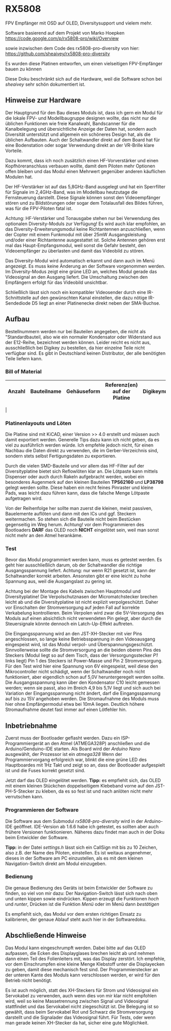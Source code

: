 # RX5808
FPV Empfänger mit OSD auf OLED, Diversitysupport und vielem mehr.

Software basierend auf dem Projekt von Marko Hoepken
https://code.google.com/p/rx5808-pro/wiki/Overview

sowie inzwischen dem Code des rx5808-pro-diversity von hier:
https://github.com/sheaivey/rx5808-pro-diversity

Es wurden diese Platinen entworfen, um einen vielseitigen FPV-Empfänger bauen zu können

Diese Doku beschränkt sich auf die Hardware, weil die Software schon bei *sheaivey* sehr schön dokumentiert ist.

## Hinweise zur Hardware

Der Hauptgrund für den Bau dieses Moduls ist, dass ich gern ein Modul für die lokale FPV- und Modellbaugruppe designen wollte, das nicht nur die üblichen Funktionen wie freie Kanalwahl, Bandscanner für die Kanalbelegung und übersichtliche Anzeige der Daten hat, sondern auch Diversität unterstützt und allgemein ein schöneres Design hat, als die üblichen Aufbauten. Auch der Schaltwandler direkt auf dem Board hat für eine Bodenstation oder sogar Verwendung direkt an der VR-Brille klare Vorteile.

Dazu kommt, dass ich noch zusätzlich einen HF-Vorverstärker und einen Kopfhöreranschluss verbauen wollte, damit dem Piloten mehr Optionen offen bleiben und das Modul einen Mehrwert gegenüber anderen käuflichen Modulen hat.

Der HF-Verstärker ist auf das 5,8GHz-Band ausgelegt und hat ein Sperrfilter für Signale im 2,4GHz-Band, was im Modellbau heutzutage die Fernsteuerung darstellt. Diese Signale können sonst den Videoempfänger stören und zu Bildstörungen oder sogar dem Totalausfall des Bildes führen, was für die FPV-Piloten fatal ist.

Achtung: HF-Verstärker und Tonausgabe stehen nur bei Verwendung des optionalen Diversity-Moduls zur Verfügung! Es wird auch klar empfohlen, an das Diversity-Erweiterungsmodul keine Richtantennen anzuschließen, wenn der Copter mit einem Funkmodul mit über 25mW Ausgangsleistung und/oder einer Richtantenne ausgestattet ist. Solche Antennen gehören erst mal das Haupt-Empfangsmodul, weil sonst die Gefahr besteht, den Videoempfänger zu überlasten und damit das Videobild zu stören.

Das Diversity-Modul wird automatisch erkannt und dann auch im Menü angezeigt. Es muss keine Änderung an der Software vorgenommen werden. Im Diversity-Modus zeigt eine grüne LED an, welches Modul gerade das Videosignal an den Ausgang liefert. Die Umschaltung zwischen den Empfängern erfolgt für das Videobild unsichtbar.

Schließlich lässt sich noch ein kompatibler Videosender durch eine IR-Schnittstelle auf den gewünschten Kanal einstellen, die dazu nötige IR-Sendediode D5 liegt an einer Platinenecke direkt neben der SMA-Buchse.

## Aufbau
Bestellnummern werden nur bei Bauteilen angegeben, die nicht als "Standardbauteil, also wie ein normaler Kondensator oder Widerstand aus der E12-Reihe, bezeichnet werden können. Leider reicht es nicht aus, ausschließlich bei Digikey zu bestellen, da hier einzelne Teile nicht verfügbar sind. Es gibt in Deutschland keinen Distributor, der alle benötigten Teile liefern kann.

### Bill of Material
| Anzahl | Bauteilname | Gehäuseform | Referenz(en) auf der Platine | Digikeynummer |
| ------ | ----------- | ----------- | ---------------------------- | ------------- |
|

### Platinenlayouts und Löten
Die Platine sind mit KiCAD, einer Version >> 4.0 erstellt und müssen auch damit exportiert werden. Generelle Tips dazu kann ich nicht geben, da es viel zu ausführlich werden würde. Ich empfehle jedoch nicht, für einen Nachbau die Daten direkt zu verwenden, die im Gerber-Verzeichnis sind, sondern stets selbst Fertigungsdaten zu exportieren.

Durch die vielen SMD-Bauteile und vor allem das HF-Filter auf der Diversityplatine bietet sich Reflowlöten klar an. Die Lötpaste kann mittels Dispenser oder auch durch Rakeln aufgebracht werden, wobei ein besonderes Augenmerk auf den kleinen Bauteilen **TPS62160** und **LP38798** gelegt werden sollte. Diese haben ein recht feines Pinraster und kleine Pads, was leicht dazu führen kann, dass die falsche Menge Lötpaste aufgetragen wird.

Von der Reihenfolge her sollte man zuerst die kleinen, meist passiven, Bauelemente auflöten und dann mit den ICs und ggf. Steckern weitermachen. So stehen sich die Bauteile nicht beim Bestücken gegenseitig im Weg herum. Achtung! vor dem Programmieren des Bootloaders **DARF** das OLED noch **NICHT** eingelötet sein, weil man sonst nicht mehr an den Atmel herankäme.

### Test
Bevor das Modul programmiert werden kann, muss es getestet werden. Es geht hier ausschließlich darum, ob der Schaltwandler die richtige Ausgangsspannung liefert. Achtung: nur wenn R21 gesetzt ist, kann der Schaltwandler korrekt arbeiten. Ansonsten gibt er eine leicht zu hohe Spannung aus, weil die Ausgangslast zu gering ist.

Achtung bei der Montage des Kabels zwischen Hauptmodul und Diversityplatine! Die Verpolschutznasen der Micromatchstecker brechen leicht ab und die Diversityplatine ist nicht explizit verpolgeschützt. Daher vor Einschalten der Stromversorgung auf jeden Fall auf korrekte Verkabelung kontrollieren. Beim Verpolen wird zwar die 5V-Versorgung des Moduls auf einen absichtlich nicht verwendeten Pin gelegt, aber durch die Steuersignale könnte dennoch ein Latch-Up-Effekt auftreten.

Die Eingangsspannung wird an den JST-XH-Stecker mit vier Pins angeschlossen, so lange keine Betriebsspannung in den Videoausgang eingespeist wird, ist das Modul verpol- und Überspannungsgeschützt. Sinnvollerweise sollte die Stromversorgung an die beiden oberen Pins des Steckers (Modul liegt so auf dem Tisch, dass der Versorgungsstecker *P1* links liegt) Pin 1 des Steckers ist Power-Masse und Pin 2 Stromversorgung. Für den Test wird hier eine Spannung von 6V eingespeist, weil diese den Mikrocontroller nicht schädigt, wenn der Schaltwandler noch nicht funktioniert, aber eigendlich schon auf 5,0V heruntergeregelt werden sollte. Die Ausgangsspannung kann über den Kondensator C10 leicht gemessen werden; wenn sie passt, also im Breich 4,9 bis 5,1V liegt und sich auch bei Variation der Eingangsspannung nicht ändert, darf die Eingangsspannung auf bis zu 15V angehoben werden. Die Stromaufnahme des Moduls muss hier ohne Empfängermodul etwa bei 10mA liegen. Deutlich höhere Stromaufnahme deutet fast immer auf einen Lötfehler hin.

## Inbetriebnahme
Zuerst muss der Bootloader geflasht werden. Dazu ein ISP-Programmiergerät an den Atmel (ATMEGA328P) anschließen und die Arduino/Genduino-IDE starten. Als Board wird der *Arduino Nano* ausgewählt, der Prozessor ist ein *atmega328* Wenn der Programmiervorgang erfolgreich war, blinkt die eine grüne LED des Hauptboardes mit 1Hz Takt und zeigt so an, dass der Bootloader aufgespielt ist und die Fuses korrekt gesetzt sind.

Jetzt darf das OLED eingelötet werden. **Tipp:** es empfiehlt sich, das OLED mit einem kleinen Stückchen doppelseitigem Klebeband vorne auf den JST-PH-5-Stecker zu kleben, da es so fest ist und nach anlöten nicht mehr verrutschen kann.

### Programmieren der Software

Die Software aus dem Submodul *rx5808-pro-diversity* wird in der Arduino-IDE geöffnet. IDE-Version ab 1.6.6 habe ich getestet, es sollten aber auch frühere Versionen funktionieren. Näheres dazu findet man auch in der Doku beim Entwickler der Software.

**Tipp:** in der Datei *settings.h* lässt sich ein CallSign mit bis zu 10 Zeichen, also z.B. der Name des Piloten, einstellen. Es ist weitaus angenehmer, dieses in der Software am PC einzustellen, als es mit dem kleinen Navigation-Switch direkt am Modul einzugeben.

### Bedienung

Die genaue Bedienung des Geräts ist beim Entwickler der Software zu finden, so viel von mir dazu: Der Navigation-Switch lässt sich nach oben und unten kippen sowie eindrücken. Kippen erzeugt die Funktionen *hoch* und *runter*, Drücken ist die Funktion *Menü* oder im Menü dann *bestätigen*

Es empfiehlt sich, das Modul vor dem ersten richtigen Einsatz zu kalibrieren, der genaue Ablauf steht auch hier in der Softwaredoku.

## Abschließende Hinweise
Das Modul kann eingeschrumpft werden. Dabei bitte auf das OLED aufpassen, die Ecken des Displayglases brechen leicht ab und nehmen dann einen Teil des Folienleiters mit, was das Display zerstört. Ich empfehle, vor dem Einschrumpfen eine kleine Menge Klebstoff unter die Displayecken zu geben, damit diese mechanisch fest sind.
Der Programmierstecker an der unteren Kante des Moduls kann verschlossen werden, er wird für den Betrieb nicht benötigt.

Es ist auch möglich, statt des XH-Steckers für Strom und Videosignal ein Servokabel zu verwenden, auch wenn dies von mir klar nicht empfohlen wird, weil so keine Massetrennung zwischen Signal und Videosignal stattfindet und das Servokabel nicht ziegeschützt ist.
Die Belegung ist so gewählt, dass beim Servokabel Rot und Schwarz die Stromversorgung darstellt und die Signalader das Videosignal führt. Für Tests, oder wenn man gerade keinen XH-Stecker da hat, sicher eine gute Möglichkeit.
